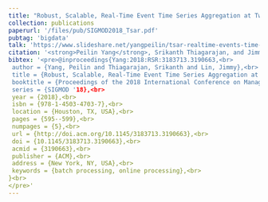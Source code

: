```yaml
---
title: "Robust, Scalable, Real-Time Event Time Series Aggregation at Twitter"
collection: publications
paperurl: '/files/pub/SIGMOD2018_Tsar.pdf'
pubtag: 'bigdata'
talk: 'https://www.slideshare.net/yangpeilin/tsar-realtime-events-time-series-aggregation-at-twitter'
citation: '<strong>Peilin Yang</strong>, Srikanth Thiagarajan, and Jimmy Lin. <strong><i>Robust, Scalable, Real-Time Event Time Series Aggregation at Twitter</i></strong>. In Proceedings of the 2018 ACM SIGMOD International Conference on Management of Data (<strong class="conference"><i>SIGMOD&#39;2018</i></strong>), June 2018, Houston, Texas.'
bibtex: '<pre>@inproceedings{Yang:2018:RSR:3183713.3190663,<br>
 author = {Yang, Peilin and Thiagarajan, Srikanth and Lin, Jimmy},<br>
 title = {Robust, Scalable, Real-Time Event Time Series Aggregation at Twitter},<br>
 booktitle = {Proceedings of the 2018 International Conference on Management of Data},<br>
 series = {SIGMOD '18},<br>
 year = {2018},<br>
 isbn = {978-1-4503-4703-7},<br>
 location = {Houston, TX, USA},<br>
 pages = {595--599},<br>
 numpages = {5},<br>
 url = {http://doi.acm.org/10.1145/3183713.3190663},<br>
 doi = {10.1145/3183713.3190663},<br>
 acmid = {3190663},<br>
 publisher = {ACM},<br>
 address = {New York, NY, USA},<br>
 keywords = {batch processing, online processing},<br>
}<br> 
</pre>'
---
```

